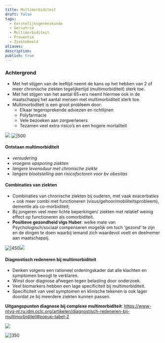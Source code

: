 ```yaml
---
title: Multimorbiditeit
draft: false
tags:
  - Eerstelijnsgeneeskunde
  - Geriatrie
  - Multimorbiditeit
  - Preventie
  - Ziektebeeld
aliases: 
description: 
publish: true
---
```



### Achtergrond
- Met het stijgen van de leeftijd neemt de kans op het hebben van 2 of meer chronische ziekten tegelijkertijd (multimorbiditeit) sterk toe. 
- Met het stijgen van het aantal 65+ers neemt hiermee ook in de maatschappij het aantal mensen met multimorbiditeit sterk toe. 
- Multimorbiditeit is een groot probleem door: 
	- Elkaar tegensprekende adviezen en richtlijnen
	- Polyfarmacie
	- Vele bezoeken aan zorgverleners
	- Tezamen veel extra risico’s en een hogere mortaliteit

![](https://i.imgur.com/VeYjjPf.png)
![|500](https://i.imgur.com/vJ21DBh.png)

#### Ontstaan multimorbiditeit
-   _veroudering_
-   _vroegere opsporing ziekten_
-   _langere levensduur met chronische ziekte_
-   _langere blootstelling aan risicofactoren voor bv obesitas_

#### Combinaties van ziekten 
- Combinaties van chronische ziekten bij ouderen, met vaak exacerbaties + ook meer combi met functioneren (visus/gehoor/mobiliteitsprobleem), dementie als co-morbiditeit;
- Bij jongeren veel meer lichte beperkingen/ ziekten met relatief weinig effect op functioneren als comorbiditeit.
- **Positieve gezondheid vlgs Huber**: welke mate van Psychologisch/sociaal compenseren mogelijk om toch ‘gezond’ te zijn en de dingen te doen waarbij iemand zich waardevol voelt en deelnemer aan maatschappij.

![|450](https://i.imgur.com/lAZhJcQ.png)![](https://i.imgur.com/ZFVIcwZ.png)
#### Diagnostisch redeneren bij multimorbiditeit
- Denken volgens een rationeel ordeningskader dat alle klachten en symptomen beoogt te verklaren.
- Winst door diagnose afwegen tegen belasting door onderzoek. 
- Veel biomarkers hebben een lage specificiteit bij multimorbiditeit. 
- Specificiteit van veel symptomen en klinische tekenen is ook lager doordat ze bij meerdere ziekten kunnen passen.

**Uitgangspunten diagnose bij complexe multimorbiditeit**:
https://www-ntvg-nl.ru.idm.oclc.org/artikelen/diagnostisch-redeneren-bij-multimorbiditeit#popup-tabel-2

![](https://i.imgur.com/3PD6VrP.png)

![|350](https://i.imgur.com/jLEXmkI.png)
